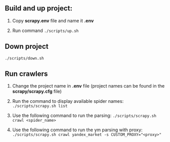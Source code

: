 ## Build and up project:

1. Copy **scrapy.env** file and name it **.env**

2. Run command `./scripts/up.sh`

## Down project

`./scripts/down.sh`

## Run crawlers

1. Change the project name in **.env** file 
(project names can be found in the **scrapy/scrapy.cfg** file)

2. Run the command to display available spider names:
`./scripts/scrapy.sh list`

3. Use the following command to run the parsing:
`./scripts/scrapy.sh crawl <spider_name>`

4. Use the following command to run the ym parsing with proxy:
`./scripts/scrapy.sh crawl yandex_market -s CUSTOM_PROXY="<proxy>"`